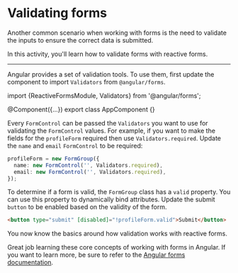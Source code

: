 # Validating forms

Another common scenario when working with forms is the need to validate the inputs to ensure the correct data is submitted.

In this activity, you'll learn how to validate forms with reactive forms.

<hr>

<docs-workflow>

<docs-step title="Import Validators">

Angular provides a set of validation tools. To use them, first update the component to import `Validators` from `@angular/forms`.

<docs-code language="ts" highlight="[1]">
import {ReactiveFormsModule, Validators} from '@angular/forms';

@Component({...})
export class AppComponent {}
</docs-code>

</docs-step>

<docs-step title="Add validation to form">

Every `FormControl` can be passed the `Validators` you want to use for validating the `FormControl` values. For example, if you want to make the fields for the `profileForm` required then use `Validators.required`. Update the `name` and `email` `FormControl` to be required:

```ts
profileForm = new FormGroup({
  name: new FormControl('', Validators.required),
  email: new FormControl('', Validators.required),
});
```

</docs-step>

<docs-step title="Check form validation in template">

To determine if a form is valid, the `FormGroup` class has a `valid` property.
You can use this property to dynamically bind attributes. Update the submit `button` to be enabled based on the validity of the form.

```html
<button type="submit" [disabled]="!profileForm.valid">Submit</button>
```

</docs-step>

</docs-workflow>

You now know the basics around how validation works with reactive forms.

Great job learning these core concepts of working with forms in Angular. If you want to learn more, be sure to refer to the [Angular forms documentation](guide/forms/form-validation).

